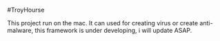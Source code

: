 #TroyHourse

This project run on the mac. It can used for creating virus or create anti-malware, this framework is under developing, i will update ASAP.